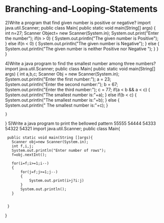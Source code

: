 # Branching-and-Looping-Statements
2)Write a program that find given number is positive or negative?
import java.util.Scanner;
public class Main{
public static void main(String[] args) 
    {
        int n=27;
        Scanner Object= new Scanner(System.in);
        System.out.print("Enter the number");
        if(n > 0)
        {
            System.out.println("The given number is Positive");
        }
        else if(n < 0)
        {
            System.out.println("The given number is Negative");
        }
        else
        {
            System.out.println("The given number is neither Positive nor Negative ");
        }
    }
}

4)Write a java program to find the smallest number among three numbers?
import java.util.Scanner;
public class Main{
public static void main(String[] args) {
    int a,b,c;
        Scanner Obj = new Scanner(System.in);
        System.out.println("Enter the first number:");
        a = 23;
        System.out.println("Enter the second number:");
        b = 67;
        System.out.println("Enter the third number:");
        c = 77;
        if(a < b && a < c)
        {
            System.out.println("The smallest number is:"+a);
        }
        else if(b < c)
        {
            System.out.println("The smallest number is:"+b);
        }
        else
        {
            System.out.println(" The smallest number is:"+c);
        }
 
    }
}
5)Write a java program to print the bellowed pattern 
55555
54444
54333
54322
54321
import java.util.Scanner;
public class Main{
 
     public static void main(String []args){
       Scanner obj=new Scanner(System.in);
       int f,i,j;
       System.out.println("Enter number of rows");
       f=obj.nextInt();
     
       for(i=f;i>=1;i--)
       {
           for(j=f;j>=1;j--)
           {
               System.out.print(i>j?i:j)
           }
           System.out.println();
       }
     
     
     }
}


